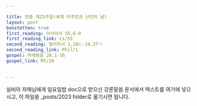 ```yaml
---

title: 연중 제25주일(세계 이주민과 난민의 날)
layout: post 
bonstetten: true
first_reading: 이사야서 55,6-9
first_reading_link: Ls/55
second_reading: 필리피서 1,20ㄷ-24.27ㄱ
second_reading_link: Phil/1
gospel: 마태복음 20,1-16
gospel_link: Mt/20
 

---
```



실비아 자매님에게 일요일밤 doc으로 받으신
강론말씀 문서에서
텍스트를 여기에 넣으시고,
이 파일을 _posts/2023 folder로 옮기시면 됩니다.
